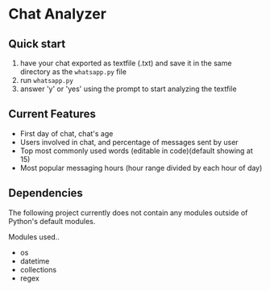 # Chat Analyzer

## Quick start
1. have your chat exported as textfile (.txt) and save it in the same directory as the `whatsapp.py` file
2. run `whatsapp.py`
3. answer 'y' or 'yes' using the prompt to start analyzing the textfile 

## Current Features
- First day of chat, chat's age 
- Users involved in chat, and percentage of messages sent by user
- Top most commonly used words (editable in code)(default showing at 15) 
- Most popular messaging hours (hour range divided by each hour of day)

## Dependencies
The following project currently does not contain any modules outside of Python's default modules. 

Modules used..
- os
- datetime
- collections
- regex